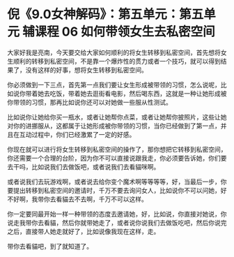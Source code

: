 # 倪《9.0女神解码》：第五单元：第五单元 辅课程 06 如何带领女生去私密空间

大家好我是亮南，今天要交给大家如何顺利的将女生转移到私密空间，首先想将女生顺利的转移到私密空间，不是靠一个爆炸性的贯力或者一个技巧，就可以得到结果了，没有这样的好事，想将女生转移到私密空间。

你必须做到一下三点，首先第一点我们要让女生形成被带领的习惯，怎么说呢，比如说你带着她去吃饭，带着她去逛街看电影，然后喝东西，这就是一种让她形成被你带领的习惯，那再比如说你还可以对她做一些服从性测试。

比如说你让她给你买一瓶水，或者让她帮你点菜，或者让她帮你披照片，这些让她对你的进挪服从，这都属于让她形成被你带领的习惯，当你已经做到了第一点，并且在互动过程中，你们已经激累了一定的好感。

你现在就可以进行将女生转移到私密空间的操作了，那你想把它转移到私密空间，你还需要一个合理的台阶，因为你不可以直接说跟我走，你必须要告诉她，你们要去干吗，比如说我们去做饭吧，或者说我们去看貓咪啊。

或者说我们去玩游戏啊，或者说去给你变个魔术啊等等等等，好，当最后一步，你要提出转移到私密空间的邀请时，千万不要去询问女人，比如说你不可以问她，好不好啊，我带你去看貓去不去啊，千万不可以这样。

你一定要同最开始一样一种带领的态度去邀请她，好，比如说，你直接对她说，你说走我带你去看貓，然后你就带她走了，或者说你说我们去做饭吃吧，然后你说完之后，直接带人她走就好了，比如说像我现在这样，走。

带你去看貓吧，到了就知道了。